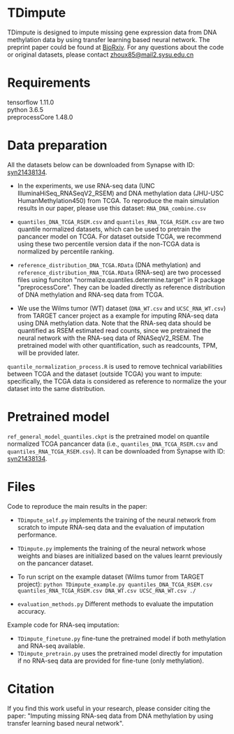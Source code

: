 # TDimpute 
TDimpute is designed to impute missing gene expression data from DNA methylation data by using transfer learning based neural network. 
The preprint paper could be found at [BioRxiv](https://doi.org/10.1101/803692). For any questions about the code or original datasets, please contact zhoux85@mail2.sysu.edu.cn

# Requirements
tensorflow 1.11.0  
python 3.6.5  
preprocessCore 1.48.0

# Data preparation
 All the datasets below can be downloaded from Synapse with ID: [syn21438134](https://www.synapse.org/#!Synapse:syn21438134).

* In the experiments, we use RNA-seq data (UNC IlluminaHiSeq_RNASeqV2_RSEM) and DNA methylation data (JHU-USC HumanMethylation450) from TCGA. To reproduce the main simulation results in our paper, please use this dataset: ```RNA_DNA_combine.csv``` 

* ```quantiles_DNA_TCGA_RSEM.csv``` and ```quantiles_RNA_TCGA_RSEM.csv``` are two quantile normalized datasets, which can be used to pretrain the pancancer model on TCGA. For dataset outside TCGA, we recommend using these two percentile version data if the non-TCGA data is normalized by percentile ranking.

* ```reference_distribution_DNA_TCGA.RData``` (DNA methylation) and ```reference_distribution_RNA_TCGA.RData``` (RNA-seq) are two processed files using funciton "normalize.quantiles.determine.target" in R package "preprocessCore". They can be loaded directly as reference distribution of DNA methylation and RNA-seq data from TCGA.

* We use the Wilms tumor (WT) dataset (```DNA_WT.csv``` and ```UCSC_RNA_WT.csv```) from TARGET cancer project as a example for imputing RNA-seq data using DNA methylation data. Note that the RNA-seq data should be quantified as RSEM estimated read counts, since we pretrained the neural network with the RNA-seq data of RNASeqV2_RSEM. The pretrained model with other quantification, such as readcounts, TPM, will be provided later.

```quantile_normalization_process.R``` is used to remove technical variabilities between TCGA and the dataset (outside TCGA) you want to impute: specifically, the TCGA data is considered as reference to normalize the your dataset into the same distribution. 

# Pretrained model
```ref_general_model_quantiles.ckpt``` is the pretrained model on quantile normalized TCGA pancancer data (i.e., ```quantiles_DNA_TCGA_RSEM.csv``` and ```quantiles_RNA_TCGA_RSEM.csv```). It can be downloaded from Synapse with ID: [syn21438134](https://www.synapse.org/#!Synapse:syn21438134).

# Files
Code to reproduce the main results in the paper:

* ```TDimpute_self.py``` implements the training of the neural network from scratch to impute RNA-seq data and the evaluation of imputation performance.

* ```TDimpute.py``` implements the training of the neural network whose weights and biases are initialized based on the values learnt previously on the pancancer dataset.

* To run script on the example dataset (Wilms tumor from TARGET project):
```python TDimpute_example.py quantiles_DNA_TCGA_RSEM.csv quantiles_RNA_TCGA_RSEM.csv DNA_WT.csv UCSC_RNA_WT.csv ./```

* ```evaluation_methods.py``` Different methods to evaluate the imputation accuracy.

Example code for RNA-seq imputation:
* ```TDimpute_finetune.py``` fine-tune the pretrained model if both methylation and RNA-seq available.
* ```TDimpute_pretrain.py``` uses the pretrained model directly for imputation if no RNA-seq data are provided for fine-tune (only methylation).


# Citation
If you find this work useful in your research, please consider citing the paper: "Imputing missing RNA-seq data from DNA methylation by using transfer learning based neural network".
